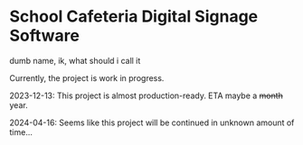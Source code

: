 # School Cafeteria Digital Signage Software
dumb name, ik, what should i call it

Currently, the project is work in progress.

2023-12-13: This project is almost production-ready. ETA maybe a ~~month~~ year.

2024-04-16: Seems like this project will be continued in unknown amount of time...
